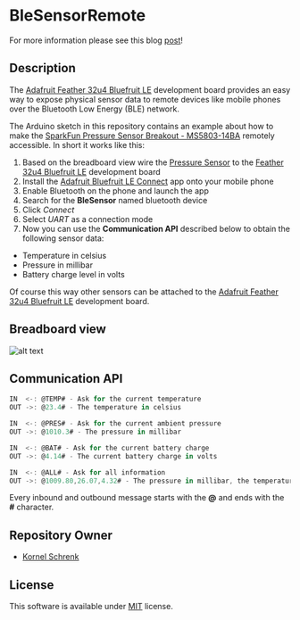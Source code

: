 # BleSensorRemote

For more information please see this blog [post](http://www.schrenk.hu/2017/04/18/BleSensor/)!

## Description

The [Adafruit Feather 32u4 Bluefruit LE](https://learn.adafruit.com/adafruit-feather-32u4-bluefruit-le/overview) development board provides an easy way to expose physical sensor data to remote devices like mobile phones over the Bluetooth Low Energy (BLE) network.

The Arduino sketch in this repository contains an example about how to make the [SparkFun Pressure Sensor Breakout - MS5803-14BA](https://www.sparkfun.com/products/12909) remotely accessible. In short it works like this:

1. Based on the breadboard view wire the [Pressure Sensor](https://www.sparkfun.com/products/12909) to the [Feather 32u4 Bluefruit LE](https://learn.adafruit.com/adafruit-feather-32u4-bluefruit-le/overview) development board
2. Install the [Adafruit Bluefruit LE Connect](https://play.google.com/store/apps/details?id=com.adafruit.bluefruit.le.connect) app onto your mobile phone
3. Enable Bluetooth on the phone and launch the app
4. Search for the **BleSensor** named bluetooth device
5. Click *Connect*
6. Select *UART* as a connection mode
7. Now you can use the **Communication API** described below to obtain the following sensor data:
  * Temperature in celsius
  * Pressure in millibar
  * Battery charge level in volts

Of course this way other sensors can be attached to the [Adafruit Feather 32u4 Bluefruit LE](https://learn.adafruit.com/adafruit-feather-32u4-bluefruit-le/overview) development board. 

## Breadboard view

![alt text](../master/BleSensorRemote_bb.png "Fritzing breadboard view")

## Communication API

```javascript
IN  <-: @TEMP# - Ask for the current temperature
OUT ->: @23.4# - The temperature in celsius

IN  <-: @PRES# - Ask for the current ambient pressure
OUT ->: @1010.3# - The pressure in millibar

IN  <-: @BAT# - Ask for the current battery charge
OUT ->: @4.14# - The current battery charge in volts

IN  <-: @ALL# - Ask for all information
OUT ->: @1009.80,26.07,4.32# - The pressure in millibar, the temperature in celsius and the battery charge in volts
```

Every inbound and outbound message starts with the **@** and ends with the **#** character. 

## Repository Owner 

* [Kornel Schrenk](http://www.schrenk.hu/about/)

## License

This software is available under [MIT](../master/LICENSE) license.
